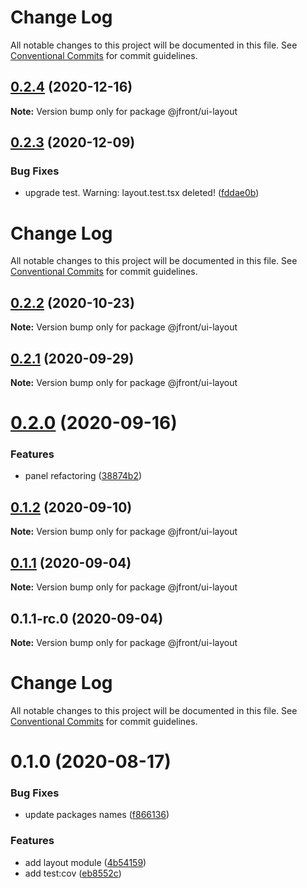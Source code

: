 # Change Log

All notable changes to this project will be documented in this file. See
[Conventional Commits](https://conventionalcommits.org) for commit guidelines.

## [0.2.4](https://github.com/Jepria/jfront-ui/compare/@jfront/ui-layout@0.2.3...@jfront/ui-layout@0.2.4) (2020-12-16)

**Note:** Version bump only for package @jfront/ui-layout

## [0.2.3](https://github.com/Jepria/jfront-ui/compare/@jfront/ui-layout@0.2.2...@jfront/ui-layout@0.2.3) (2020-12-09)

### Bug Fixes

- upgrade test. Warning: layout.test.tsx deleted!
  ([fddae0b](https://github.com/Jepria/jfront-ui/commit/fddae0b2f96413b0533e905efcefc1d08392a495))

# Change Log

All notable changes to this project will be documented in this file. See
[Conventional Commits](https://conventionalcommits.org) for commit guidelines.

## [0.2.2](https://github.com/Jepria/jfront-ui/compare/@jfront/ui-layout@0.2.1...@jfront/ui-layout@0.2.2) (2020-10-23)

**Note:** Version bump only for package @jfront/ui-layout

## [0.2.1](https://github.com/Jepria/jfront-ui/compare/@jfront/ui-layout@0.2.0...@jfront/ui-layout@0.2.1) (2020-09-29)

**Note:** Version bump only for package @jfront/ui-layout

# [0.2.0](https://github.com/Jepria/jfront-ui/compare/@jfront/ui-layout@0.1.2...@jfront/ui-layout@0.2.0) (2020-09-16)

### Features

- panel refactoring
  ([38874b2](https://github.com/Jepria/jfront-ui/commit/38874b2c05a045ea2734e2479fbf9267b6c0383f))

## [0.1.2](https://github.com/Jepria/jfront-ui/compare/@jfront/ui-layout@0.1.1...@jfront/ui-layout@0.1.2) (2020-09-10)

**Note:** Version bump only for package @jfront/ui-layout

## [0.1.1](https://github.com/Jepria/jfront-ui/compare/@jfront/ui-layout@0.1.0...@jfront/ui-layout@0.1.1) (2020-09-04)

**Note:** Version bump only for package @jfront/ui-layout

## 0.1.1-rc.0 (2020-09-04)

**Note:** Version bump only for package @jfront/ui-layout

# Change Log

All notable changes to this project will be documented in this file. See
[Conventional Commits](https://conventionalcommits.org) for commit guidelines.

# 0.1.0 (2020-08-17)

### Bug Fixes

- update packages names
  ([f866136](https://github.com/Jepria/jfront-components/commit/f866136a1ac3388a010816fe9cfffa75c91818b7))

### Features

- add layout module
  ([4b54159](https://github.com/Jepria/jfront-components/commit/4b54159df7021fbde8e99b519d7082fce387f0ea))
- add test:cov
  ([eb8552c](https://github.com/Jepria/jfront-components/commit/eb8552cda1ad5056ae62d665b31cf8ff6f0b760f))
